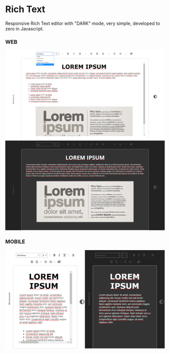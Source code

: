 # Rich Text
Responsive Rich Text editor with "DARK" mode, very simple, developed to zero in Javascript.

### WEB
![image](img/light.png)
![image](img/dark.png)

### MOBILE
![image](img/mobile.png)


